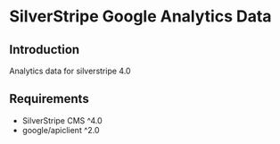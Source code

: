 # SilverStripe Google Analytics Data

## Introduction

Analytics data for silverstripe 4.0

## Requirements

* SilverStripe CMS ^4.0
* google/apiclient ^2.0
